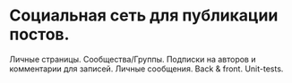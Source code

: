 # Социальная сеть для публикации постов.
Личные страницы. Сообщества/Группы. Подписки на авторов и комментарии для записей. Личные сообщения.  Back & front. Unit-tests.
